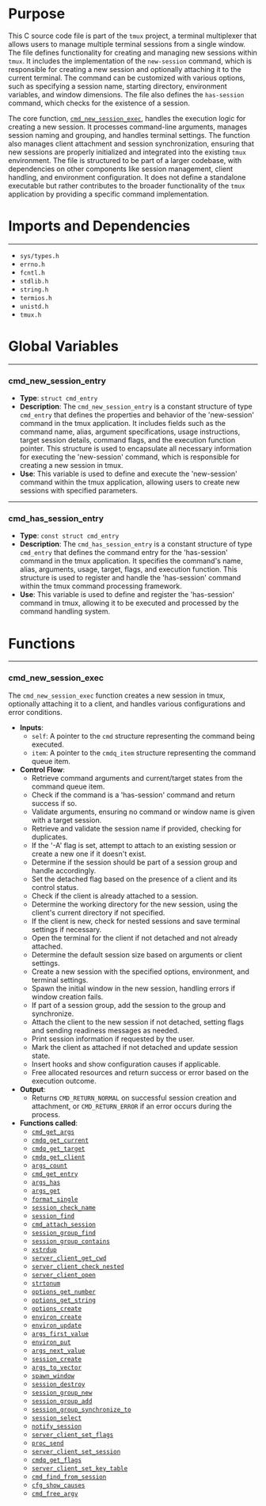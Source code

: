 # Purpose
This C source code file is part of the `tmux` project, a terminal multiplexer that allows users to manage multiple terminal sessions from a single window. The file defines functionality for creating and managing new sessions within `tmux`. It includes the implementation of the `new-session` command, which is responsible for creating a new session and optionally attaching it to the current terminal. The command can be customized with various options, such as specifying a session name, starting directory, environment variables, and window dimensions. The file also defines the `has-session` command, which checks for the existence of a session.

The core function, [`cmd_new_session_exec`](#cmd_new_session_exec), handles the execution logic for creating a new session. It processes command-line arguments, manages session naming and grouping, and handles terminal settings. The function also manages client attachment and session synchronization, ensuring that new sessions are properly initialized and integrated into the existing `tmux` environment. The file is structured to be part of a larger codebase, with dependencies on other components like session management, client handling, and environment configuration. It does not define a standalone executable but rather contributes to the broader functionality of the `tmux` application by providing a specific command implementation.
# Imports and Dependencies

---
- `sys/types.h`
- `errno.h`
- `fcntl.h`
- `stdlib.h`
- `string.h`
- `termios.h`
- `unistd.h`
- `tmux.h`


# Global Variables

---
### cmd_new_session_entry
- **Type**: `struct cmd_entry`
- **Description**: The `cmd_new_session_entry` is a constant structure of type `cmd_entry` that defines the properties and behavior of the 'new-session' command in the tmux application. It includes fields such as the command name, alias, argument specifications, usage instructions, target session details, command flags, and the execution function pointer. This structure is used to encapsulate all necessary information for executing the 'new-session' command, which is responsible for creating a new session in tmux.
- **Use**: This variable is used to define and execute the 'new-session' command within the tmux application, allowing users to create new sessions with specified parameters.


---
### cmd_has_session_entry
- **Type**: `const struct cmd_entry`
- **Description**: The `cmd_has_session_entry` is a constant structure of type `cmd_entry` that defines the command entry for the 'has-session' command in the tmux application. It specifies the command's name, alias, arguments, usage, target, flags, and execution function. This structure is used to register and handle the 'has-session' command within the tmux command processing framework.
- **Use**: This variable is used to define and register the 'has-session' command in tmux, allowing it to be executed and processed by the command handling system.


# Functions

---
### cmd_new_session_exec<!-- {{#callable:cmd_new_session_exec}} -->
The `cmd_new_session_exec` function creates a new session in tmux, optionally attaching it to a client, and handles various configurations and error conditions.
- **Inputs**:
    - `self`: A pointer to the `cmd` structure representing the command being executed.
    - `item`: A pointer to the `cmdq_item` structure representing the command queue item.
- **Control Flow**:
    - Retrieve command arguments and current/target states from the command queue item.
    - Check if the command is a 'has-session' command and return success if so.
    - Validate arguments, ensuring no command or window name is given with a target session.
    - Retrieve and validate the session name if provided, checking for duplicates.
    - If the '-A' flag is set, attempt to attach to an existing session or create a new one if it doesn't exist.
    - Determine if the session should be part of a session group and handle accordingly.
    - Set the detached flag based on the presence of a client and its control status.
    - Check if the client is already attached to a session.
    - Determine the working directory for the new session, using the client's current directory if not specified.
    - If the client is new, check for nested sessions and save terminal settings if necessary.
    - Open the terminal for the client if not detached and not already attached.
    - Determine the default session size based on arguments or client settings.
    - Create a new session with the specified options, environment, and terminal settings.
    - Spawn the initial window in the new session, handling errors if window creation fails.
    - If part of a session group, add the session to the group and synchronize.
    - Attach the client to the new session if not detached, setting flags and sending readiness messages as needed.
    - Print session information if requested by the user.
    - Mark the client as attached if not detached and update session state.
    - Insert hooks and show configuration causes if applicable.
    - Free allocated resources and return success or error based on the execution outcome.
- **Output**:
    - Returns `CMD_RETURN_NORMAL` on successful session creation and attachment, or `CMD_RETURN_ERROR` if an error occurs during the process.
- **Functions called**:
    - [`cmd_get_args`](cmd.c.driver.md#cmd_get_args)
    - [`cmdq_get_current`](cmd-queue.c.driver.md#cmdq_get_current)
    - [`cmdq_get_target`](cmd-queue.c.driver.md#cmdq_get_target)
    - [`cmdq_get_client`](cmd-queue.c.driver.md#cmdq_get_client)
    - [`args_count`](arguments.c.driver.md#args_count)
    - [`cmd_get_entry`](cmd.c.driver.md#cmd_get_entry)
    - [`args_has`](arguments.c.driver.md#args_has)
    - [`args_get`](arguments.c.driver.md#args_get)
    - [`format_single`](format.c.driver.md#format_single)
    - [`session_check_name`](session.c.driver.md#session_check_name)
    - [`session_find`](session.c.driver.md#session_find)
    - [`cmd_attach_session`](cmd-attach-session.c.driver.md#cmd_attach_session)
    - [`session_group_find`](session.c.driver.md#session_group_find)
    - [`session_group_contains`](session.c.driver.md#session_group_contains)
    - [`xstrdup`](xmalloc.c.driver.md#xstrdup)
    - [`server_client_get_cwd`](server-client.c.driver.md#server_client_get_cwd)
    - [`server_client_check_nested`](server-client.c.driver.md#server_client_check_nested)
    - [`server_client_open`](server-client.c.driver.md#server_client_open)
    - [`strtonum`](compat/strtonum.c.driver.md#strtonum)
    - [`options_get_number`](options.c.driver.md#options_get_number)
    - [`options_get_string`](options.c.driver.md#options_get_string)
    - [`options_create`](options.c.driver.md#options_create)
    - [`environ_create`](environ.c.driver.md#environ_create)
    - [`environ_update`](environ.c.driver.md#environ_update)
    - [`args_first_value`](arguments.c.driver.md#args_first_value)
    - [`environ_put`](environ.c.driver.md#environ_put)
    - [`args_next_value`](arguments.c.driver.md#args_next_value)
    - [`session_create`](session.c.driver.md#session_create)
    - [`args_to_vector`](arguments.c.driver.md#args_to_vector)
    - [`spawn_window`](spawn.c.driver.md#spawn_window)
    - [`session_destroy`](session.c.driver.md#session_destroy)
    - [`session_group_new`](session.c.driver.md#session_group_new)
    - [`session_group_add`](session.c.driver.md#session_group_add)
    - [`session_group_synchronize_to`](session.c.driver.md#session_group_synchronize_to)
    - [`session_select`](session.c.driver.md#session_select)
    - [`notify_session`](notify.c.driver.md#notify_session)
    - [`server_client_set_flags`](server-client.c.driver.md#server_client_set_flags)
    - [`proc_send`](proc.c.driver.md#proc_send)
    - [`server_client_set_session`](server-client.c.driver.md#server_client_set_session)
    - [`cmdq_get_flags`](cmd-queue.c.driver.md#cmdq_get_flags)
    - [`server_client_set_key_table`](server-client.c.driver.md#server_client_set_key_table)
    - [`cmd_find_from_session`](cmd-find.c.driver.md#cmd_find_from_session)
    - [`cfg_show_causes`](cfg.c.driver.md#cfg_show_causes)
    - [`cmd_free_argv`](cmd.c.driver.md#cmd_free_argv)



